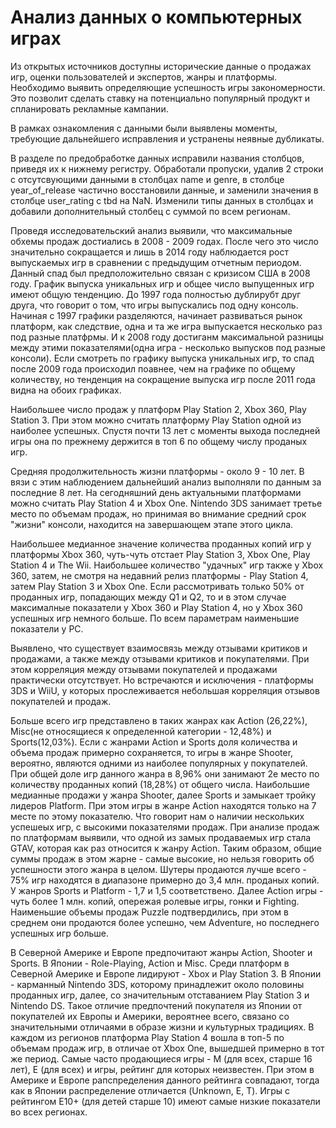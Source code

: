# Анализ данных о компьютерных играх

Из открытых источников доступны исторические данные о продажах игр, оценки пользователей и экспертов, жанры и платформы. Необходимо выявить определяющие успешность игры закономерности. Это позволит сделать ставку на потенциально популярный продукт и спланировать рекламные кампании.

В рамках ознакомления с данными были выявлены моменты, требующие дальнейшего исправления и устранены неявные дубликаты.

В разделе по предобработке данных исправили названия столбцов, приведя их к нижнему регистру. Обработали пропуски, удалив 2 строки с отсутсвующими данными в столбцах name и genre, в столбце year_of_release частично восстановили данные, и заменили значения в столбце user_rating с tbd на NaN. Изменили типы данных в столбцах и добавили дополнительный столбец с суммой по всем регионам.

Проведя исследовательский анализ выявили, что максимальные обхемы продаж достиались в 2008 - 2009 годах. После чего это число значительно сокращается и лишь в 2014 году наблюдается рост выпускаемых игр в сравнении с предыдущим отчетным периодом. Данный спад был предположительно связан с кризисом США в 2008 году. График выпуска уникальных игр и общее число выпущенных игр имеют общую тенденцию. До 1997 года полностью дублирубт друг друга, что говорит о том, что игры выпускались под одну консоль. Начиная с 1997 графики разделяются, начинает развиваться рынок платформ, как следствие, одна и та же игра выпускается несколько раз под разные платфрмы. И к 2008 году достиганм максимальной разницы между этими показателями(одна игра - несколько выпусков под разные консоли). Если смотреть по графику выпуска уникальных игр, то спад после 2009 года происходил поавнее, чем на графике по общему количеству, но тенденция на сокращение выпуска игр после 2011 года видна на обоих графиках.

Наибольшее число продаж у платформ Play Station 2, Xbox 360, Play Station 3. При этом можно считать платформу Play Station одной из наиболее успешных. Спустя почти 13 лет с моменты выхода последней игры она по прежнему держится в топ 6 по общему числу проданых игр.

Средняя продолжительность жизни платформы - около 9 - 10 лет. В вязи с этим наблюдением дальнейший анализ выполняли по данным за последние 8 лет. На сегодняшний день актуальными платформами можно считать Play Station 4 и Xbox One. Nintendo 3DS занимает третье место по объемам продаж, но принимая во внимание средний срок "жизни" консоли, находится на завершающем этапе этого цикла.

Наибольшее медианное значение количества проданных копий игр у платформы Xbox 360, чуть-чуть отстает Play Station 3, Xbox One, Play Station 4 и The Wii. Наибольшее количество "удачных" игр также у Xbox 360, затем, не смотря на недавний релиз платформы - Play Station 4, затем Play Station 3 и Xbox One. Если рассмотривать только 50% от проданных игр, попадающих между Q1 и Q2, то и в этом случае максималные показатели у Xbox 360 и Play Station 4, но у Xbox 360 успешных игр немного больше. По всем параметрам наименьшие показатели у PC.

Выявлено, что существует взаимосвязь между отзывами критиков и продажами, а также между отзывами критиков и покупателями. При этом корреляция между отзывами покупателей и продажами практически отсутствует. Но встречаются и исключения - платформы 3DS и WiiU, у которых прослеживается небольшая корреляция отзывов покупателей и продаж.

Больше всего игр представлено в таких жанрах как Action (26,22%), Misc(не относящиеся к определенной категории - 12,48%) и Sports(12,03%). Если с жанрами Action и Sports доля количества и объема продаж примерно сохраняется, то игры в жанре Shooter, вероятно, являются одними из наиболее популярных у покупателей. При общей доле игр данного жанра в 8,96% они занимают 2е место по количеству проданных копий (18,28%) от общего числа. Наибольшие медианные продажи у жанра Shooter, далее Sports и замыкает тройку лидеров Platform. При этом игры в жанре Action находятся только на 7 месте по этому показателю. Что говорит нам о наличии нескольких успешеых игр, с высокими показателями продаж. При анализе продаж по платформам выявили, что одной из замых продаваемых игр стала GTAV, которая как раз относится к жанру Action. Таким образом, общие суммы продаж в этом жарне - самые высокие, но нельзя говорить об успешности этого жанра в целом. Шутеры продаются лучше всего - 75% игр находятся в диапазоне примерно до 3,4 млн. проданых копий. У жанров Sports и Platform - 1,7 и 1,5 соответствено. Далее Action игры - чуть более 1 млн. копий, опережая ролевые игры, гонки и Fighting. Наименьшие объемы продаж Puzzle подтвердились, при этом в среднем они продаются более успешно, чем Adventure, но последнего успешных игр больше.

В Северной Америке и Европе предпочитают жанры Action, Shooter и Sports. В Японии - Role-Playing, Action и Misc.
Среди платформ в Северной Америке и Европе лидируют - Xbox и Play Station 3. В Японии - карманный Nintendo 3DS, которому принадлежит около половины проданных игр, далее, со значительным отставанием Play Station 3 и Nintendo DS. Такое отличие предпочтений покупателя из Японии от покупателей их Европы и Америки, вероятнее всего, связано со значительными отличаями в образе жизни и культурных традициях. В каждом из регионов платформа Play Station 4 вошла в топ-5 по объемам продаж игр, в отличае от Xbox One, вышедшей примерно в тот же период.
Самые часто продающиеся игры - M (для всех, старше 16 лет), E (для всех) и игры, рейтинг для которых неизвестен. При этом в Америке и Европе рапспределения данного рейтинга совпадают, тогда как в Японии распределение отличается (Unknown, E, T). Игры с рейтингом E10+ (для детей старше 10) имеют самые низкие показатели во всех регионах.
